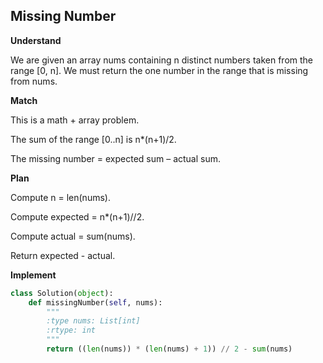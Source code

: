 ## Missing Number
**Understand**

We are given an array nums containing n distinct numbers taken from the range [0, n].
We must return the one number in the range that is missing from nums.

**Match**

This is a math + array problem.

The sum of the range [0..n] is n*(n+1)/2.

The missing number = expected sum – actual sum.

**Plan**

Compute n = len(nums).

Compute expected = n*(n+1)//2.

Compute actual = sum(nums).

Return expected - actual.

**Implement**
```py
class Solution(object):
    def missingNumber(self, nums):
        """
        :type nums: List[int]
        :rtype: int
        """
        return ((len(nums)) * (len(nums) + 1)) // 2 - sum(nums)
```